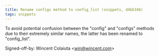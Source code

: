 ```yaml
---
title: Rename configs method to config_list (snippets, d4bb346)
tags: snippets
---
```


To avoid potential confusion between the "config" and "configs" methods due to their extremely similar names, the latter has been renamed to "config\_list".

Signed-off-by: Wincent Colaiuta &lt;win@wincent.com&gt;
